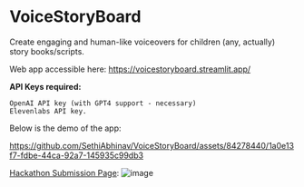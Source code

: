 # VoiceStoryBoard
Create engaging and human-like voiceovers for children (any, actually) story books/scripts.

Web app accessible here:
https://voicestoryboard.streamlit.app/

**API Keys required:**
```
OpenAI API key (with GPT4 support - necessary)
Elevenlabs API key.
```

Below is the demo of the app:

https://github.com/SethiAbhinav/VoiceStoryBoard/assets/84278440/1a0e13f7-fdbe-44ca-92a7-145935c99db3


[Hackathon Submission Page](https://lablab.ai/event/eleven-labs-ai-hackathon/character-mania/voicestoryboard):
![image](https://github.com/SethiAbhinav/VoiceStoryBoard/assets/84278440/0f342e29-3d64-48c3-9f08-265749a72f20)



